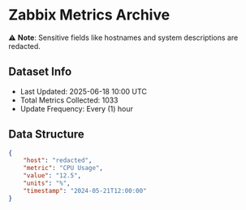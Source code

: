 # Zabbix Metrics Archive

⚠️ **Note**: Sensitive fields like hostnames and system descriptions are redacted.

## Dataset Info
- Last Updated: 2025-06-18 10:00 UTC
- Total Metrics Collected: 1033
- Update Frequency: Every (1) hour

## Data Structure
```json
{
    "host": "redacted",
    "metric": "CPU Usage",
    "value": "12.5",
    "units": "%",
    "timestamp": "2024-05-21T12:00:00"
}
```
